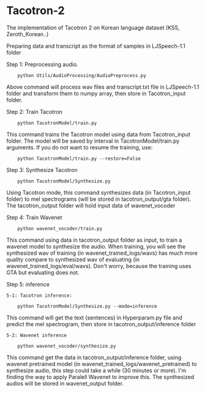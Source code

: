 # Tacotron-2
The implementation of Tacotron 2 on Korean language dataset (KSS, Zeroth_Korean..) 

Preparing data and transcript as the format of samples in LJSpeech-1.1 folder

Step 1: Preprocessing audio.
  
		python Utils/AudioProcessing/AudioPreprocess.py

Above command will process wav files and transcript.txt file in LJSpeech-1.1 folder and transform them to numpy array, then store in Tacotron_input folder. 

Step 2: Train Tacotron

		python TacotronModel/train.py
		 
This command trains the Tacotron model using data from Tacotron_input folder. The model will be saved  by interval in TacotronModel/train.py arguments. 
If you do not want to resume the training, use: 

		python TacotronModel/train.py --restore=False
		
		
Step 3: Synthesize Tacotron

		python TacotronModel/Synthesize.py
		
Using Tacotron mode, this command synthesizes data (in Tacotron_input folder) to mel spectrograms (will be stored in tacotron_output/gta folder). The tacotron_output folder will hold input data of wavenet_vocoder

Step 4: Train Wavenet

		python wavenet_vocoder/train.py
	
This command using data in tacotron_output folder as input, to train a wavenet model to synthesize the audio. When training, you will see the synthesized wav of training (in wavenet_trained_logs/wavs) has much more quality compare to synthesized wav of evaluating (in wavenet_trained_logs/eval/wavs). Don't worry, because the training uses GTA but evaluating does not. 

Step 5: inference
	
	5-1: Tacotron inference:
		
		python TacotronModel/Synthesize.py --mode=inference
	
This command will get the text (sentences) in Hyperparam.py file and predict the mel spectrogram, then store in tacotron_output/inference folder
		
	5-2: Wavenet inference
	
		python wavenet_vocoder/synthesize.py

This command get the data in tacotron_output/inference folder, using wavenet pretrained model (in wavenet_trained_logs/wavenet_pretrained) to synthesize audio, this step could take a while (30 minutes or more). I'm finding the way to apply Paralell Wavenet to improve this.
The synthesized audios will be stored in wavenet_output folder.

